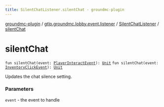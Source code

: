 ```yaml
---
title: SilentChatListener.silentChat - groundmc-plugin
---
```


[groundmc-plugin](../../index.html) / [gtlp.groundmc.lobby.event.listener](../index.html) / [SilentChatListener](index.html) / [silentChat](.)

# silentChat

`fun silentChat(event: `[`PlayerInteractEvent`](https://hub.spigotmc.org/javadocs/spigot/org/bukkit/event/player/PlayerInteractEvent.html)`): `[`Unit`](https://kotlinlang.org/api/latest/jvm/stdlib/kotlin/-unit/index.html)
`fun silentChat(event: `[`InventoryClickEvent`](https://hub.spigotmc.org/javadocs/spigot/org/bukkit/event/inventory/InventoryClickEvent.html)`): `[`Unit`](https://kotlinlang.org/api/latest/jvm/stdlib/kotlin/-unit/index.html)

Updates the chat silence setting.

### Parameters

`event` - the event to handle